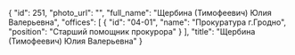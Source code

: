 {
    "id": 251,
    "photo_url": "",
    "full_name": "Щербина (Тимофеевич) Юлия Валерьевна",
    "offices": [
        {
            "id": "04-01",
            "name": "Прокуратура г.Гродно",
            "position": "Старший помощник прокурора"
        }
    ],
    "title": "Щербина (Тимофеевич) Юлия Валерьевна"
}